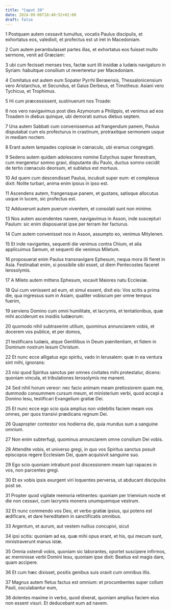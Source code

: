 ```yaml
---
title: "Caput 20"
date: 2024-09-06T18:40:52+02:00
draft: false
---
```




1 Postquam autem cessavit tumultus, vocatis Paulus discipulis, et exhortatus eos, valedixit, et profectus est ut iret in Macedoniam.

2 Cum autem perambulasset partes illas, et exhortatus eos fuisset multo sermone, venit ad Græciam:

3 ubi cum fecisset menses tres, factæ sunt illi insidiæ a Iudæis navigaturo in Syriam: habuitque consilium ut reverteretur per Macedoniam.

4 Comitatus est autem eum Sopater Pyrrhi Berœensis, Thessalonicensium vero Aristarchus, et Secundus, et Gaius Derbeus, et Timotheus: Asiani vero Tychicus, et Trophimus.

5 Hi cum præcessissent, sustinuerunt nos Troade:

6 nos vero navigavimus post dies Azymorum a Philippis, et venimus ad eos Troadem in diebus quinque, ubi demorati sumus diebus septem.

7 Una autem Sabbati cum convenissemus ad frangendum panem, Paulus disputabat cum eis profecturus in crastinum, protraxitque sermonem usque in mediam noctem.

8 Erant autem lampades copiosæ in cœnaculo, ubi eramus congregati.

9 Sedens autem quidam adolescens nomine Eutychus super fenestram, cum mergeretur somno gravi, disputante diu Paulo, ductus somno cecidit de tertio cœnaculo deorsum, et sublatus est mortuus.

10 Ad quem cum descendisset Paulus, incubuit super eum: et complexus dixit: Nolite turbari, anima enim ipsius in ipso est.

11 Ascendens autem, frangensque panem, et gustans, satisque allocutus usque in lucem, sic profectus est.

12 Adduxerunt autem puerum viventem, et consolati sunt non minime.

13 Nos autem ascendentes navem, navigavimus in Asson, inde suscepturi Paulum: sic enim disposuerat ipse per terram iter facturus.

14 Cum autem convenisset nos in Asson, assumpto eo, venimus Mitylenen.

15 Et inde navigantes, sequenti die venimus contra Chium, et alia applicuimus Samum, et sequenti die venimus Miletum.

16 proposuerat enim Paulus transnavigare Ephesum, nequa mora illi fieret in Asia. Festinabat enim, si possibile sibi esset, ut diem Pentecostes faceret Ierosolymis.

17 A Mileto autem mittens Ephesum, vocavit Maiores natu Ecclesiæ.

18 Qui cum venissent ad eum, et simul essent, dixit eis: Vos scitis a prima die, qua ingressus sum in Asiam, qualiter vobiscum per omne tempus fuerim,

19 serviens Domino cum omni humilitate, et lacrymis, et tentationibus, quæ mihi acciderunt ex insidiis Iudæorum:

20 quomodo nihil subtraxerim utilium, quominus annunciarem vobis, et docerem vos publice, et per domos,

21 testificans Iudæis, atque Gentilibus in Deum pœnitentiam, et fidem in Dominum nostrum Iesum Christum.

22 Et nunc ecce alligatus ego spiritu, vado in Ierusalem: quæ in ea ventura sint mihi, ignorans:

23 nisi quod Spiritus sanctus per omnes civitates mihi protestatur, dicens: quoniam vincula, et tribulationes Ierosolymis me manent.

24 Sed nihil horum vereor: nec facio animam meam pretiosiorem quam me, dummodo consummem cursum meum, et ministerium verbi, quod accepi a Domino Iesu, testificari Evangelium gratiæ Dei.

25 Et nunc ecce ego scio quia amplius non videbitis faciem meam vos omnes, per quos transivi prædicans regnum Dei.

26 Quapropter contestor vos hodierna die, quia mundus sum a sanguine omnium.

27 Non enim subterfugi, quominus annunciarem omne consilium Dei vobis.

28 Attendite vobis, et universo gregi, in quo vos Spiritus sanctus posuit episcopos regere Ecclesiam Dei, quam acquisivit sanguine suo.

29 Ego scio quoniam intrabunt post discessionem meam lupi rapaces in vos, non parcentes gregi.

30 Et ex vobis ipsis exurgent viri loquentes perversa, ut abducant discipulos post se.

31 Propter quod vigilate memoria retinentes: quoniam per triennium nocte et die non cessavi, cum lacrymis monens unumquemque vestrum.

32 Et nunc commendo vos Deo, et verbo gratiæ ipsius, qui potens est ædificare, et dare hereditatem in sanctificatis omnibus.

33 Argentum, et aurum, aut vestem nullius concupivi, sicut

34 ipsi scitis: quoniam ad ea, quæ mihi opus erant, et his, qui mecum sunt, ministraverunt manus istæ.

35 Omnia ostendi vobis, quoniam sic laborantes, oportet suscipere infirmos, ac meminisse verbi Domini Iesu, quoniam ipse dixit: Beatius est magis dare, quam accipere.

36 Et cum hæc dixisset, positis genibus suis oravit cum omnibus illis.

37 Magnus autem fletus factus est omnium: et procumbentes super collum Pauli, osculabantur eum,

38 dolentes maxime in verbo, quod dixerat, quoniam amplius faciem eius non essent visuri. Et deducebant eum ad navem.

